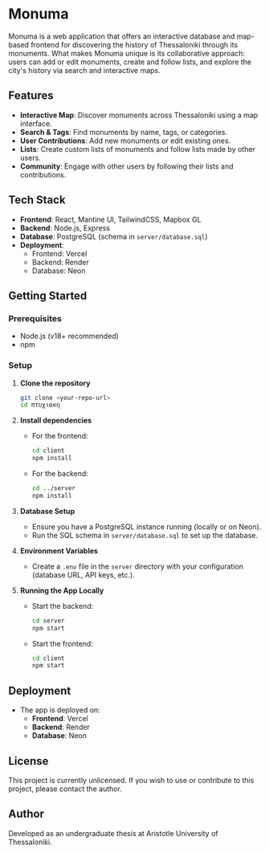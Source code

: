 # Monuma

Monuma is a web application that offers an interactive database and map-based frontend for discovering the history of Thessaloniki through its monuments. What makes Monuma unique is its collaborative approach: users can add or edit monuments, create and follow lists, and explore the city's history via search and interactive maps.

## Features

- **Interactive Map**: Discover monuments across Thessaloniki using a map interface.
- **Search & Tags**: Find monuments by name, tags, or categories.
- **User Contributions**: Add new monuments or edit existing ones.
- **Lists**: Create custom lists of monuments and follow lists made by other users.
- **Community**: Engage with other users by following their lists and contributions.

## Tech Stack

- **Frontend**: React, Mantine UI, TailwindCSS, Mapbox GL
- **Backend**: Node.js, Express
- **Database**: PostgreSQL (schema in `server/database.sql`)
- **Deployment**: 
  - Frontend: Vercel
  - Backend: Render
  - Database: Neon

## Getting Started

### Prerequisites

- Node.js (v18+ recommended)
- npm

### Setup

1. **Clone the repository**
   ```bash
   git clone <your-repo-url>
   cd πτυχιακη
   ```

2. **Install dependencies**

   - For the frontend:
     ```bash
     cd client
     npm install
     ```

   - For the backend:
     ```bash
     cd ../server
     npm install
     ```

3. **Database Setup**

   - Ensure you have a PostgreSQL instance running (locally or on Neon).
   - Run the SQL schema in `server/database.sql` to set up the database.

4. **Environment Variables**

   - Create a `.env` file in the `server` directory with your configuration (database URL, API keys, etc.).

5. **Running the App Locally**

   - Start the backend:
     ```bash
     cd server
     npm start
     ```
   - Start the frontend:
     ```bash
     cd client
     npm start
     ```

## Deployment

- The app is deployed on:
  - **Frontend**: Vercel
  - **Backend**: Render
  - **Database**: Neon

## License

This project is currently unlicensed. If you wish to use or contribute to this project, please contact the author.

## Author

Developed as an undergraduate thesis at Aristotle University of Thessaloniki.
